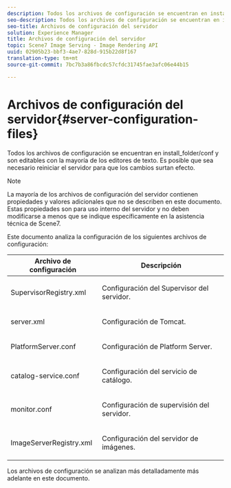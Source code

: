 ```yaml
---
description: Todos los archivos de configuración se encuentran en install_folder/conf y son editables con la mayoría de los editores de texto. Es posible que sea necesario reiniciar el servidor para que los cambios surtan efecto.
seo-description: Todos los archivos de configuración se encuentran en install_folder/conf y son editables con la mayoría de los editores de texto. Es posible que sea necesario reiniciar el servidor para que los cambios surtan efecto.
seo-title: Archivos de configuración del servidor
solution: Experience Manager
title: Archivos de configuración del servidor
topic: Scene7 Image Serving - Image Rendering API
uuid: 02905b23-bbf3-4ae7-828d-915b22d8f167
translation-type: tm+mt
source-git-commit: 7bc7b3a86fbcdc57cfdc31745fae3afc06e44b15

---
```



# Archivos de configuración del servidor{#server-configuration-files}

Todos los archivos de configuración se encuentran en install_folder/conf y son editables con la mayoría de los editores de texto. Es posible que sea necesario reiniciar el servidor para que los cambios surtan efecto.

>[!NOTE]
>
>La mayoría de los archivos de configuración del servidor contienen propiedades y valores adicionales que no se describen en este documento. Estas propiedades son para uso interno del servidor y no deben modificarse a menos que se indique específicamente en la asistencia técnica de Scene7.

Este documento analiza la configuración de los siguientes archivos de configuración:

<table id="table_D307B20E65B742A7AC3DEBF1E650719E"> 
 <thead> 
  <tr> 
   <th class="entry"> <b>Archivo de configuración</b> </th> 
   <th class="entry"> <b>Descripción</b> </th> 
  </tr> 
 </thead>
 <tbody> 
  <tr> 
   <td> <p> <span class="filepath"> SupervisorRegistry.xml</span> </p> </td> 
   <td> <p>Configuración del Supervisor del servidor. </p> </td> 
  </tr> 
  <tr> 
   <td> <p> <span class="filepath"> server.xml</span> </p> </td> 
   <td> <p>Configuración de Tomcat. </p> </td> 
  </tr> 
  <tr> 
   <td> <p> <span class="filepath"> PlatformServer.conf</span> </p> </td> 
   <td> <p>Configuración de Platform Server. </p> </td> 
  </tr> 
  <tr> 
   <td> <p> <span class="filepath"> catalog-service.conf</span> </p> </td> 
   <td> <p>Configuración del servicio de catálogo. </p> </td> 
  </tr> 
  <tr> 
   <td> <p> <span class="filepath"> monitor.conf</span> </p> </td> 
   <td> <p>Configuración de supervisión del servidor. </p> </td> 
  </tr> 
  <tr> 
   <td> <p> <span class="filepath"> ImageServerRegistry.xml</span> </p> </td> 
   <td> <p>Configuración del servidor de imágenes. </p> </td> 
  </tr> 
 </tbody> 
</table>

Los archivos de configuración se analizan más detalladamente más adelante en este documento.
